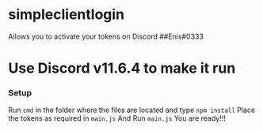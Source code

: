 # simpleclientlogin
Allows you to activate your tokens on Discord
##Enis#0333
# Use Discord v11.6.4 to make it run
### Setup
Run `cmd` in the folder where the files are located and type `npm install`
Place the tokens as required in `main.js`
And Run `main.js`
You are ready!!!

